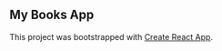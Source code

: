 ## My Books App

This project was bootstrapped with [Create React App](https://github.com/facebookincubator/create-react-app).
